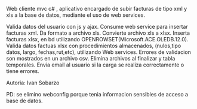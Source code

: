 Web cliente mvc c# , aplicativo encargado de subir facturas de tipo xml y xls a la base de datos, mediante el uso de web services.

Valida datos del usuario con js y ajax.
Consume web service para insertar facturas xml.
Da formato a archivo xls.
Convierte archivo xls a xlsx.
Inserta facturas xlsx, en bd utilizando OPENROWSET(Microsoft.ACE.OLEDB.12.0).
Valida  datos factuas xlsx con procedimientos almacenados, (nulos,tipo datos, largo, fechas,rut,etc), utilizando Web services.
Errores de validacion son mostrados en un archivo csv.
Elimina archivos al finalizar y tabla temporales.
Envia email al usuario si la carga se realiza correctamente o tiene errores.


Autoria: Ivan Sobarzo

PD: se elimino webconfig porque tenia informacion sensibles de acceso a base de datos.
